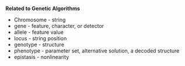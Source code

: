 **Related to Genetic Algorithms**
- Chromosome - string
- gene - feature, character, or detector
- allele - feature value
- locus - string position
- genotype - structure
- phenotype - parameter set, alternative solution, a decoded structure
- epistasis - nonlinearity 
